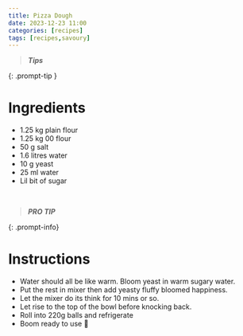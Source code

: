 ```yaml
--- 
title: Pizza Dough
date: 2023-12-23 11:00
categories: [recipes]
tags: [recipes,savoury]
--- 
```


>***Tips***
>
>
>
{: .prompt-tip }

# Ingredients

- 1.25 kg plain flour 
- 1.25 kg 00 flour 
- 50 g salt 
- 1.6 litres water
- 10 g yeast 
- 25 ml water 
- Lil bit of sugar 

<br>

>***PRO TIP***
>
{: .prompt-info}

# Instructions

- Water should all be like warm. Bloom yeast in warm sugary water.
- Put the rest in mixer then add yeasty fluffy bloomed happiness.
- Let the mixer do its think for 10 mins or so. 
- Let rise to the top of the bowl before knocking back. 
- Roll into 220g balls and refrigerate 
- Boom ready to use 🙂
